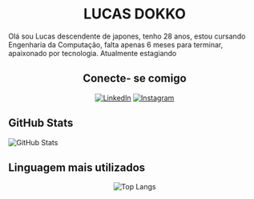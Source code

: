 

<center>

# LUCAS DOKKO
</center>

Olá sou Lucas descendente de japones, tenho 28 anos, estou cursando Engenharia da Computação, falta apenas 6 meses para terminar, apaixonado por tecnologia. Atualmente estagiando

<center>

## Conecte- se comigo

</center>

<center>

[![LinkedIn](https://img.shields.io/badge/LinkedIn-000000?style=for-the-badge&logo=linkedin&logoColor=E94D5F)](https://www.linkedin.com/in/lucas-dokko-3644b61b4/)  [![Instagram](https://img.shields.io/badge/-Instagram-000000?style=for-the-badge&logo=instagram&logoColor=E94D5F)](https://www.instagram.com/lucasdokko/)
</center>


## GitHub Stats

![GitHub Stats](https://github-readme-stats.vercel.app/api?username=lucasdokko&theme=transparent&bg_color=000000&border_color=E94D5F&show_icons=true&icon_color=E94D5F&title_color=E94D5F&text_color=FFF&hide_title=true&hide=issues)



## Linguagem mais utilizados

<center>

![Top Langs](https://github-readme-stats-git-masterrstaa-rickstaa.vercel.app/api/top-langs/?username=lucasdokko&bg_color=000&border_color=E94D5F&title_color=E94D5F&text_color=FFF)

</center>
